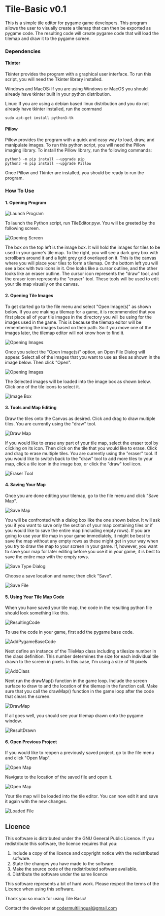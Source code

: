 # Tile-Basic v0.1 
This is a simple tile editor for pygame game developers. This program allows the user to visually create a tilemap that can then be exported as pygame code. The resulting code will create pygame code that will load the tilemap and draw it to the pygame screen.

### Dependencies
#### Tkinter
Tkinter provides the program with a graphical user interface. To run this script, you will need the Tkinter library installed. 

Windows and MacOS:
  If you are using Windows or MacOS you should already have tkinter built in your python distribution.

Linux:
  If you are using a debian based linux distribution and you do not already have tkinter installed, run the command
  ```
  sudo apt-get install python3-tk
  ```
#### Pillow
Pillow provides the program with a quick and easy way to load, draw, and manipulate images. To run this python script, you will need the Pillow imaging library. To install the Pillow library, run the following commands:

```
python3 -m pip install --upgrade pip
python3 -m pip install --upgrade Pillow
```
Once Pillow and Tkinter are installed, you should be ready to run the program.

### How To Use
#### 1. Opening Program
![Launch Program](https://user-images.githubusercontent.com/71729368/135165553-6b96e732-dc10-4fcc-a8f0-abb564947682.jpg)

To launch the Python script, run TileEditor.pyw. You will be greeted by the following screen.

![Opening Screen](https://user-images.githubusercontent.com/71729368/135165738-bd5fa826-2ee9-4518-9bf0-2fc0a2411eb9.jpg)



The box on the top left is the image box. It will hold the images for tiles to be used in your game's tile map. To the right, you will see a dark grey box with scrollbars around it and a light grey grid overlayed on it. This is the canvas where you will place your tiles to form a tilemap. On the bottom left you will see a box with two icons in it. One looks like a cursor outline, and the other looks like an eraser outline. The cursor icon represents the "draw" tool, and the eraser icon represents the "eraser" tool. These tools will be used to edit your tile map visually on the canvas.

#### 2. Opening Tile Images
To get started go to the file menu and select "Open Image(s)" as shown below. If you are making a tilemap for a game, it is recommended that you first place all of your tile images in the directory you will be using for the images used in the game. This is because the tilemap editor will be remembering the images based on their path. So if you move one of the images later, the tilemap editor will not know how to find it.

![Opening Images](https://user-images.githubusercontent.com/71729368/135165963-43be5d2f-38ad-4eb2-bc32-076cc84c6d8c.jpg)

Once you select the "Open Image(s)" option, an Open File Dialog will appear. Select all of the images that you want to use as tiles as shown in the image below. Then click "Open".


![Opening Images](https://user-images.githubusercontent.com/71729368/135165091-3306bc57-54bc-4db4-956b-47e9d2c2069f.jpg)

The Selected images will be loaded into the image box as shown below. Click one of the tile icons to select it.

![Image Box](https://user-images.githubusercontent.com/71729368/135165094-38b8f60c-8ad3-4474-a3f9-030203f85735.jpg)

#### 3. Tools and Map Editing

Draw the tiles onto the Canvas as desired. Click and drag to draw multiple tiles. You are currently using the "draw" tool. 

![Draw Map](https://user-images.githubusercontent.com/71729368/135165098-0afbf8e5-dd7d-4b34-b537-ff615b626f52.jpg)

If you would like to erase any part of your tile map, select the eraser tool by clicking on its icon. Then click on the tile that you would like to erase. Click and drag to erase multiple tiles. You are currently using the "eraser" tool. If you would like to switch back to the "draw" tool to add more tiles to your map, click a tile icon in the image box, or click the "draw" tool icon.

![Eraser Tool](https://user-images.githubusercontent.com/71729368/135165101-1e16dfc8-e10d-479d-900c-43f3aa5a7483.jpg)

#### 4. Saving Your Map

Once you are done editing your tilemap, go to the file menu and click "Save Map".

![Save Map](https://user-images.githubusercontent.com/71729368/135165108-d1d02099-0602-437c-b00e-a0eb16dbe6d7.jpg)

You will be confronted with a dialog box like the one shown below. It will ask you if you want to save only the section of your map containing tiles or if you would like to save the entire map (including empty rows). If you are going to use your tile map in your game immediately, it might be best to save the map without any empty rows as these might get in your way when you try to draw the map to your screen in your game. If, however, you want to save your map for later editing before you use it in your game, it is best to save the entire map with the empty rows.

![Save Type Dialog](https://user-images.githubusercontent.com/71729368/135165110-477a8049-5830-4db3-af3a-65c1bdc0e5a4.jpg)

Choose a save location and name; then click "Save".

![Save File](https://user-images.githubusercontent.com/71729368/135165556-f7b99457-6eca-4083-863a-6f78e71be562.jpg)

#### 5. Using Your Tile Map Code
When you have saved your tile map, the code in the resulting python file should look something like this.

![ResultingCode](https://user-images.githubusercontent.com/71729368/135184378-10ec1858-623b-4ffd-ba3b-c5998c58e98f.jpg)

To use the code in your game, first add the pygame base code.

![AddPygameBaseCode](https://user-images.githubusercontent.com/71729368/135184373-6d89de7c-64b6-493b-8e8a-2018b826cc68.jpg)

Next define an instance of the TileMap class including a tilesize number in the class definition. This number determines the size for each individual tile drawn to the screen in pixels. In this case, I'm using a size of 16 pixels

![AddClass](https://user-images.githubusercontent.com/71729368/135184367-15ea51bb-b10d-4988-9dae-544c4e0948ba.jpg)

Next run the drawMap() function in the game loop. Include the screen surface to draw to and the location of the tilemap in the function call. Make sure that you call the drawMap() function in the game loop after the code that clears the screen.

![DrawMap](https://user-images.githubusercontent.com/71729368/135184374-bbfd44dc-abc2-44d4-99a3-124820b1c03c.jpg)

If all goes well, you should see your tilemap drawn onto the pygame window.

![ResultDrawn](https://user-images.githubusercontent.com/71729368/135184376-a9307d06-0c93-4843-b300-f67a8cccf4a0.jpg)

#### 6. Open Previous Project

If you would like to reopen a previously saved project, go to the file menu and click "Open Map".

![Open Map](https://user-images.githubusercontent.com/71729368/135165562-66deae26-fc43-4c1d-b234-e24953b16e2b.jpg)

Navigate to the location of the saved file and open it.

![Open Map](https://user-images.githubusercontent.com/71729368/135165566-f3067213-16ba-46f1-8b6f-7c002cec0a8d.jpg)

Your tile map will be loaded into the tile editor. You can now edit it and save it again with the new changes.

![Loaded File](https://user-images.githubusercontent.com/71729368/135165569-6e3bda35-caaa-4134-90ae-4e6d70a8a955.jpg)

## Licence

This software is distributed under the GNU General Public Licence. If you redistribute this software, the licence requires that you:

1. Include a copy of the licence and copyright notice with the redistributed sofware.
2. State the changes you have made to the software.
3. Make the source code of the redistributed software available.
4. Distribute the software under the same licence

This software represents a bit of hard work. Please respect the terms of the Licence when using this software. 

Thank you so much for using Tile Basic!

Contact the developer at codermultilingual@gmail.com
